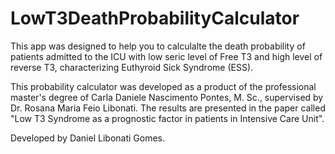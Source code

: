 # LowT3DeathProbabilityCalculator
This app was designed to help you to calculalte  the death probability of patients admitted to the ICU with low seric level of Free T3 and high level of reverse T3, characterizing Euthyroid Sick Syndrome (ESS).

This probability calculator was developed as a product of the professional master's degree of Carla Daniele Nascimento Pontes, M. Sc., supervised by Dr. Rosana Maria Feio Libonati. The results are presented in the paper called "Low T3 Syndrome as a prognostic factor in patients in Intensive Care Unit".

Developed by Daniel Libonati Gomes.
